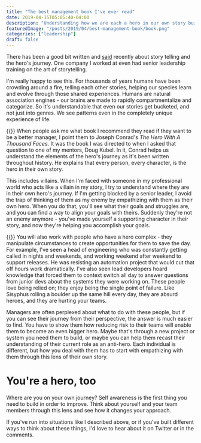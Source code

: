 ```yaml
---
title: "The best management book I've ever read"
date: 2019-04-15T05:05:40-04:00
description: "Understanding how we are each a hero in our own story builds empathy, and will make you a better manager."
featuredImage: "/posts/2019/04/best-management-book/book.png"
categories: ["leadership"]
draft: false
---
```

There has been a good bit written and [said](https://mastersofscale.com/scott-harrison-to-scale-you-must-master-the-art-of-storytelling/) recently about story telling and the hero's journey.  One company I worked at even had senior leadership training on the art of storytelling.

I'm really happy to see this.  For thousands of years humans have been crowding around a fire, telling each other stories, helping our species learn and evolve through those shared experiences.  Humans are natural association engines - our brains are made to rapidly compartmentalize and categorize.  So it's understandable that even our stories get bucketed, and not just into genres.  We see patterns even in the completely unique experience of life.  

{{<smallimg src="/posts/2019/04/best-management-book/herosjourney.png" smartfloat="left" width="300px">}}
When people ask me what book I recommend they read if they want to be a better manager, I point them to Joseph Conrad's _The Hero With A Thousand Faces._  It was the book I was directed to when I asked that question to one of my mentors, Doug Kubel.  In it, Conrad helps us understand the elements of the hero's journey as it's been written throughout history.  He explains that every person, every character, is the hero in their own story.  

This includes villains.  When I'm faced with someone in my professional world who acts like a villain in my story, I try to understand where they are in their own hero's journey.  If I'm getting blocked by a senior leader, I avoid the trap of thinking of them as my enemy by empathizing with them as their own hero.  When you do that, you'll see what their goals and struggles are, and you can find a way to align your goals with theirs.  Suddenly they're not an enemy anymore - you've made yourself a supporting character in their story, and now they're helping you accomplish your goals.

{{<smallimg src="/posts/2019/04/best-management-book/sisyphus.jpg" smartfloat="right" width="150px" alt="https://www.flickr.com/photos/1000photosofnewyorkcity/7150456391">}}
You will also work with people who have a hero complex - they manipulate circumstances to create opportunities for them to save the day.  For example, I've seen a head of engineering who was constantly getting called in nights and weekends, and working weekend after weekend to support releases.  He was resisting an automation project that would cut that off hours work dramatically.  I've also seen lead developers hoard knowledge that forced them to context switch all day to answer questions from junior devs about the systems they were working on.  These people love being relied on; they enjoy being the single point of failure.  Like Sisyphus rolling a boulder up the same hill every day, they are absurd heroes, and they are hurting your teams.

Managers are often perplexed about what to do with these people, but if you can see their journey from their perspective, the answer is much easier to find.  You have to show them how reducing risk to their teams will enable them to become an even bigger hero.  Maybe that's through a new project or system you need them to build, or maybe you can help them recast their understanding of their current role as an anti-hero.  Each individual is different, but how you deal with them has to start with empathizing with them through this lens of their own story.

# You're a hero, too
Where are you on your own journey?  Self awareness is the first thing you need to build in order to improve.  Think about yourself and your team members through this lens and see how it changes your approach.  

If you've run into situations like I described above, or if you've built different ways to think about these things, I'd love to hear about it on Twitter or in the comments.
